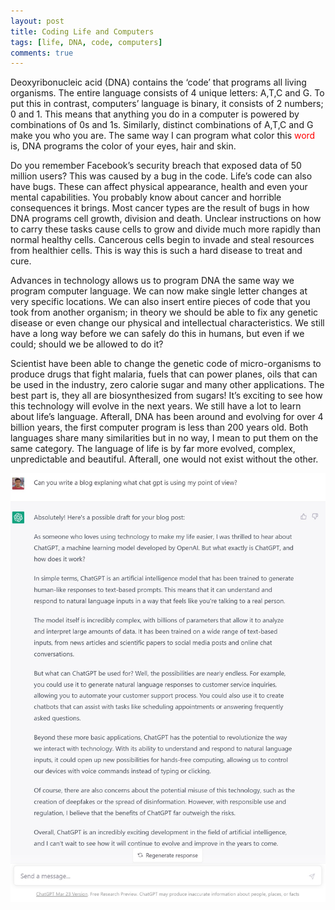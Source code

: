 ```yaml
---
layout: post
title: Coding Life and Computers
tags: [life, DNA, code, computers]
comments: true
---
```


Deoxyribonucleic acid (DNA) contains the ‘code’ that programs all living organisms. The entire language consists of 4 unique letters: A,T,C and G. To put this in contrast, computers’ language is binary, it consists of 2 numbers; 0 and 1. This means that anything you do in a computer is powered by combinations of 0s and 1s. Similarly, distinct combinations of A,T,C and G make you who you are. The same way I can program what color this <span style="color:red">word</span> is, DNA programs the color of your eyes, hair and skin.

Do you remember Facebook’s security breach that exposed data of 50 million users? This was caused by a bug in the code. Life’s code can also have bugs. These can affect physical appearance, health and even your mental capabilities. You probably know about cancer and horrible consequences it brings. Most cancer types are the result of bugs in how DNA programs cell growth, division and death. Unclear instructions on how to carry these tasks cause cells to grow and divide much more rapidly than normal healthy cells. Cancerous cells begin to invade and steal resources from healthier cells. This is way this is such a hard disease to treat and cure.

Advances in technology allows us to program DNA the same way we program computer language. We can now make single letter changes at very specific locations. We can also insert entire pieces of code that you took from another organism; in theory we should be able to fix any genetic disease or even change our physical and intellectual characteristics. We still have a long way before we can safely do this in humans, but even if we could; should we be allowed to do it?

Scientist have been able to change the genetic code of micro-organisms to produce drugs that fight malaria, fuels that can power planes, oils that can be used in the industry, zero calorie sugar and many other applications. The best part is, they all are biosynthesized from sugars! It’s exciting to see how this technology will evolve in the next years. We still have a lot to learn about life’s language. Afterall, DNA has been around and evolving for over 4 billion years, the first computer program is less than 200 years old. Both languages share many similarities but in no way, I mean to put them on the same category. The language of life is by far more evolved, complex, unpredictable and beautiful. Afterall, one would not exist without the other.

<img class= "silvio_photo" src="/img/chatgpt_blog.jpg" />
